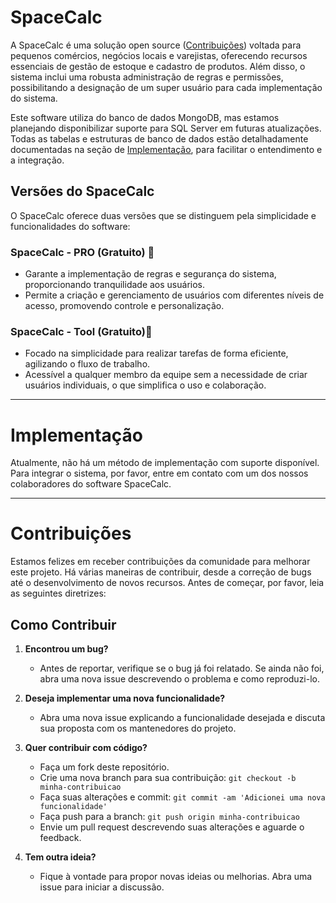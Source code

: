 # SpaceCalc

A SpaceCalc é uma solução open source ([Contribuições](#contribuições)) voltada para pequenos comércios, negócios locais e varejistas, oferecendo recursos essenciais de gestão de estoque e cadastro de produtos. Além disso, o sistema inclui uma robusta administração de regras e permissões, possibilitando a designação de um super usuário para cada implementação do sistema.

Este software utiliza do banco de dados MongoDB, mas estamos planejando disponibilizar suporte para SQL Server em futuras atualizações. Todas as tabelas e estruturas de banco de dados estão detalhadamente documentadas na seção de [Implementação](#implementação), para facilitar o entendimento e a integração.

## Versões do SpaceCalc
O SpaceCalc oferece duas versões que se distinguem pela simplicidade e funcionalidades do software:

### SpaceCalc - PRO (Gratuito) 🔷

- Garante a implementação de regras e segurança do sistema, proporcionando tranquilidade aos usuários.
- Permite a criação e gerenciamento de usuários com diferentes níveis de acesso, promovendo controle e personalização.

### SpaceCalc - Tool (Gratuito)🔹
- Focado na simplicidade para realizar tarefas de forma eficiente, agilizando o fluxo de trabalho.
- Acessível a qualquer membro da equipe sem a necessidade de criar usuários individuais, o que simplifica o uso e colaboração.
  
---

# Implementação

Atualmente, não há um método de implementação com suporte disponível. Para integrar o sistema, por favor, entre em contato com um dos nossos colaboradores do software SpaceCalc.

---

# Contribuições

Estamos felizes em receber contribuições da comunidade para melhorar este projeto. Há várias maneiras de contribuir, desde a correção de bugs até o desenvolvimento de novos recursos. Antes de começar, por favor, leia as seguintes diretrizes:

## Como Contribuir

1. **Encontrou um bug?** 

   - Antes de reportar, verifique se o bug já foi relatado. Se ainda não foi, abra uma nova issue descrevendo o problema e como reproduzi-lo.

2. **Deseja implementar uma nova funcionalidade?**

   - Abra uma nova issue explicando a funcionalidade desejada e discuta sua proposta com os mantenedores do projeto.

3. **Quer contribuir com código?**

   - Faça um fork deste repositório.
   - Crie uma nova branch para sua contribuição: `git checkout -b minha-contribuicao`
   - Faça suas alterações e commit: `git commit -am 'Adicionei uma nova funcionalidade'`
   - Faça push para a branch: `git push origin minha-contribuicao`
   - Envie um pull request descrevendo suas alterações e aguarde o feedback.

4. **Tem outra ideia?**

   - Fique à vontade para propor novas ideias ou melhorias. Abra uma issue para iniciar a discussão.

